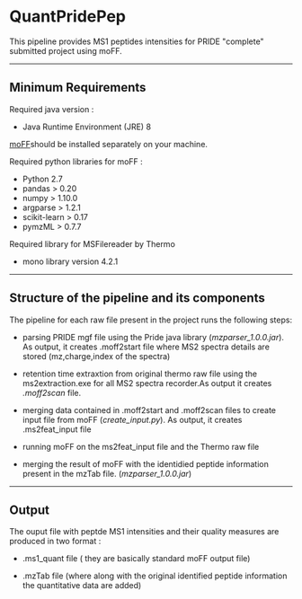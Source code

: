 # QuantPridePep
This pipeline provides MS1 peptides intensities for PRIDE "complete" submitted project using moFF.

---


## Minimum Requirements ##

Required java version :
- Java Runtime Environment (JRE) 8


 [moFF](https://github.com/compomics/moFF/tree/multipr_rawfilereader)should be installed separately on your machine.


Required python libraries for moFF :
- Python 2.7
- pandas  > 0.20
- numpy > 1.10.0
- argparse > 1.2.1 
- scikit-learn > 0.17
- pymzML > 0.7.7

Required library for MSFilereader by Thermo 
- mono library version 4.2.1
 
---


## Structure of the pipeline and its components  ##

The pipeline for each raw file present in the project runs the following steps:
- parsing PRIDE mgf file using the Pride java library (*mzparser_1.0.0.jar*).  As output, it creates .moff2start file where MS2 spectra details are stored (mz,charge,index of the spectra)  
- retention time extraxtion from original thermo raw file using the ms2extraction.exe for all MS2 spectra recorder.As output it creates *.moff2scan* file.
- merging data contained in .moff2start and .moff2scan files to create input file from moFF (*create_input.py*). As output, it creates .ms2feat_input file 
- running moFF on the ms2feat_input file  and the Thermo raw file

- merging the result of moFF with the identidied peptide information present in the mzTab file. (*mzparser_1.0.0.jar*) 

---

## Output ##


The ouput file  with peptde MS1 intensities and their quality measures are produced  in two format :
- .ms1_quant file ( they are basically standard moFF output file)

- .mzTab file (where along with the original identified peptide information the quantitative data are added)


